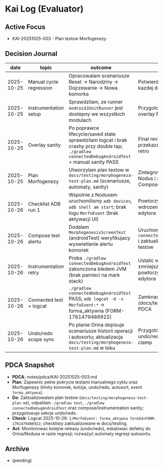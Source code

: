# Kai Log (Evaluator)

## Active Focus
- KAI-20251025-003 - Plan testow Morfogenezy

## Decision Journal
| date | topic | outcome | next |
|------|-------|---------|------|
| 2025-10-25 | Manual cycle regression | Opracowalam scenariusze Reset -> Narodziny -> Dojrzewanie -> Nowa komorka | Potwierdzic wykonanie po kazdej dostawie Lumena |
| 2025-10-25 | Instrumentation setup | Sprawdzilam, ze runner `AndroidJUnitRunner` jest dostepny we wszystkich modulach | Przygotowac checkliste overlay Pixel_5 |
| 2025-10-25 | Overlay sanity | Po poprawce lifecycle/saved state sprawdzilam logcat i brak crashy przy double tap; `./gradlew connectedDebugAndroidTest` + manual sanity PASS | Final review z Orinem i przekazanie wynikow do retro |
| 2025-10-25 | Plan Morfogenezy | Utworzylam plan testow w `docs/testing/morphogeneza-test-plan.md` (scenariusze, automaty, sanity) | Zintegrowac checkliste Nodus i zaplanowac Compose test |
| 2025-10-26 | Checklist ADB run 1 | Wspolnie z Nodusem uruchomilismy `adb devices`, `adb shell am start`; brak logu `MorfoEvent` (brak aktywacji UI) | Powtorzyc sanity po wdrozeniu interakcji edytora |
| 2025-10-26 | Compose test alertu | Dodalam `MorphogenesisScreenTest` (androidTest) weryfikujacy wyswietlanie alertu komorek | Uruchomic `./gradlew connectedDebugAndroidTest` i zaktualizowac plan testow |
| 2025-10-26 | Instrumentation retry | Proba `./gradlew connectedDebugAndroidTest` zakonczona bledem JVM (brak pamieci na mark stack) | Ustalic workaround (np. zmniejszyc heap) i powtorzyc po wdrozeniu edytora |
| 2025-10-26 | Connected test + logcat | `./gradlew connectedDebugAndroidTest` PASS; `adb logcat -d -s MorfoEvent:*` -> forma_aktywna (FORM-1761479486922) | Zamknac checklisty (docs/testing) i uaktualnic PDCA |
| 2025-10-26 | Undo/redo scope sync | Po planie Orina dopisuje scenariusze historii operacji i autosortu; aktualizacja `docs/testing/morphogeneza-test-plan.md` w toku | Przygotowac testy regresji undo/redo oraz sanity clamp |

## PDCA Snapshot
- **PDCA**: notes/pdca/KAI-20251025-003.md
- **Plan**: Zapewnic pelne pokrycie testami manualnego cyklu oraz Morfogenezy (limity komorek, kolizje, undo/redo, autosort, event `forma_aktywna`).
- **Do**: Zaktualizowalam plan testow (`docs/testing/morphogeneza-test-plan.md`), odpalilam `./gradlew test`, `./gradlew connectedDebugAndroidTest` oraz compose/instrumentation sanity; przygotowuje sekcje undo/redo.
- **Check**: Logcat 2025-10-26: `I/MorfoEvent: forma_aktywna formId=FORM-1761479486922`; checklisty zaktualizowane w docs/testing.
- **Act**: Monitorowac kolejne releasy (undo/redo), eskalowac defekty do Orina/Nodusa w razie regresji; rozważyć automaty regresji autosortu.

## Archive
- (pending)



